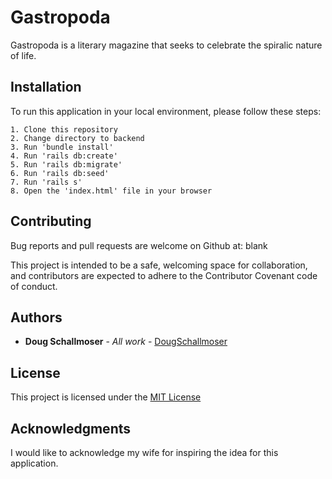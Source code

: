 # Gastropoda

Gastropoda is a literary magazine that seeks to celebrate the spiralic nature of life.


## Installation

To run this application in your local environment, please follow these steps:

```
1. Clone this repository
2. Change directory to backend
3. Run 'bundle install'
4. Run 'rails db:create'
5. Run 'rails db:migrate'
6. Run 'rails db:seed'
7. Run 'rails s'
8. Open the 'index.html' file in your browser
```


## Contributing

Bug reports and pull requests are welcome on Github at:
blank

This project is intended to be a safe, welcoming space for collaboration, and contributors are expected to adhere to the Contributor Covenant code of conduct.
 

## Authors

* **Doug Schallmoser** - *All work* - [DougSchallmoser](https://github.com/dougschallmoser)


## License

This project is licensed under the [MIT License](https://opensource.org/licenses/MIT)


## Acknowledgments

I would like to acknowledge my wife for inspiring the idea for this application.

